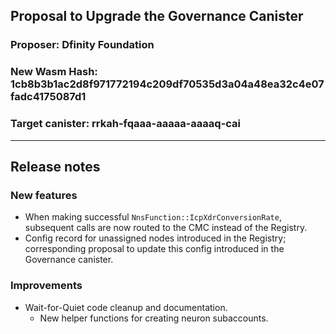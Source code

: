 ## Proposal to Upgrade the Governance Canister

### Proposer: Dfinity Foundation
### New Wasm Hash: 1cb8b3b1ac2d8f971772194c209df70535d3a04a48ea32c4e07fadc4175087d1
### Target canister: rrkah-fqaaa-aaaaa-aaaaq-cai

---
## Release notes

### New features

* When making successful `NnsFunction::IcpXdrConversionRate`, subsequent calls are now routed to the CMC instead of the Registry.
* Config record for unassigned nodes introduced in the Registry; corresponding proposal to update this config introduced in the Governance canister.

### Improvements
* Wait-for-Quiet code cleanup and documentation.
  * New helper functions for creating neuron subaccounts.
